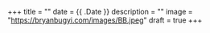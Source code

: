 +++
title = ""
date = {{ .Date }}
description = ""
image = "https://bryanbugyi.com/images/BB.jpeg"
draft = true
+++
